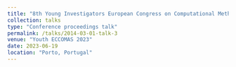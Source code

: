 ```yaml
---
title: "8th Young Investigators European Congress on Computational Methods in Applied Sciences and Engineering "
collection: talks
type: "Conference proceedings talk"
permalink: /talks/2014-03-01-talk-3
venue: "Youth ECCOMAS 2023"
date: 2023-06-19
location: "Porto, Portugal"
---
```

